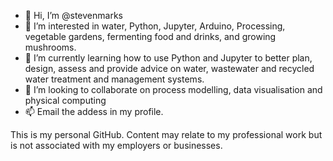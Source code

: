 - 👋 Hi, I’m @stevenmarks
- 👀 I’m interested in water, Python, Jupyter, Arduino, Processing, vegetable gardens, fermenting food and drinks, and growing mushrooms.
- 🌱 I’m currently learning how to use Python and Jupyter to better plan, design, assess and provide advice on water, wastewater and recycled water treatment and management systems.
- 💞️ I’m looking to collaborate on process modelling, data visualisation and physical computing
- 📫 Email the addess in my profile.

This is my personal GitHub. Content may relate to my professional work but is not associated with my employers or businesses.

<!---
stevenmarks/stevenmarks is a ✨ special ✨ repository because its `README.md` (this file) appears on your GitHub profile.
You can click the Preview link to take a look at your changes.
--->
